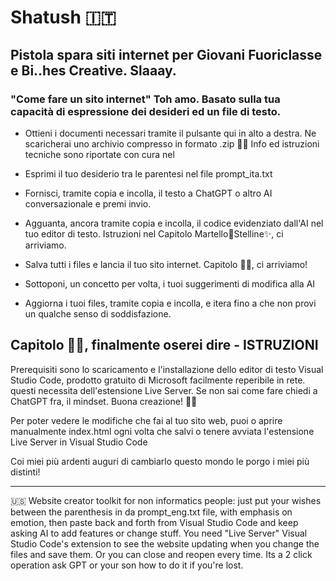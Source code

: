 # Shatush 🇮🇹
## Pistola spara siti internet per Giovani Fuoriclasse e Bi..hes Creative. Slaaay.  
### "Come fare un sito internet" Toh amo. Basato sulla tua capacità di espressione dei desideri ed un file di testo.

- Ottieni i documenti necessari tramite il pulsante qui in alto a destra. Ne scaricherai uno archivio compresso in formato .zip 🔨✨ Info ed istruzioni tecniche sono riportate con cura nel 

- Esprimi il tuo desiderio tra le parentesi nel file prompt_ita.txt 

- Fornisci, tramite copia e incolla, il testo a ChatGPT o altro AI conversazionale e premi invio.

- Agguanta, ancora tramite copia e incolla, il codice evidenziato dall'AI nel tuo editor di testo. Istruzioni nel Capitolo Martello🔨Stelline✨, ci arriviamo.

- Salva tutti i files e lancia il tuo sito internet. Capitolo 🔨✨, ci arriviamo!

- Sottoponi, un concetto per volta, i tuoi suggerimenti di modifica alla AI

- Aggiorna i tuoi files, tramite copia e incolla, e itera fino a che non provi un qualche senso di soddisfazione.



## Capitolo 🔨✨, finalmente oserei dire - ISTRUZIONI


Prerequisiti sono lo scaricamento e l'installazione dello editor di testo Visual Studio Code, prodotto gratuito di Microsoft facilmente reperibile in rete. questi necessita dell'estensione Live Server.
Se non sai come fare chiedi a ChatGPT fra, il mindset. Buona creazione! 🔨✨

Per poter vedere le modifiche che fai al tuo sito web, puoi o aprire manualmente index.html ogni volta che salvi o tenere avviata l'estensione Live Server in Visual Studio Code

Coi miei più ardenti
auguri di cambiarlo
questo mondo le porgo 
i miei più distinti!

_____
🇺🇸
Website creator toolkit for non informatics people: just put your wishes between the parenthesis in da prompt_eng.txt file, with emphasis on emotion,
then paste back and forth from Visual Studio Code and keep asking AI to add features or change stuff.
You need "Live Server" Visual Studio Code's extension to see the website updating when you change the files and save them. Or you can close and reopen every time. Its a 2 click operation ask GPT or your son how to do it if you're lost.
